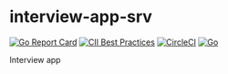# interview-app-srv
[![Go Report Card](https://goreportcard.com/badge/github.com/RafalSalwa/interview-app-srv)](https://goreportcard.com/report/github.com/RafalSalwa/interview-app-srv)
[![CII Best Practices](https://bestpractices.coreinfrastructure.org/projects/7285/badge)](https://bestpractices.coreinfrastructure.org/projects/7285)
[![CircleCI](https://dl.circleci.com/status-badge/img/gh/RafalSalwa/interview-app-srv/tree/master.svg?style=svg)](https://dl.circleci.com/status-badge/redirect/gh/RafalSalwa/interview-app-srv/tree/master)
[![Go](https://github.com/RafalSalwa/interview-app-srv/actions/workflows/go.yml/badge.svg)](https://github.com/RafalSalwa/interview-app-srv/actions/workflows/go.yml)

Interview app

